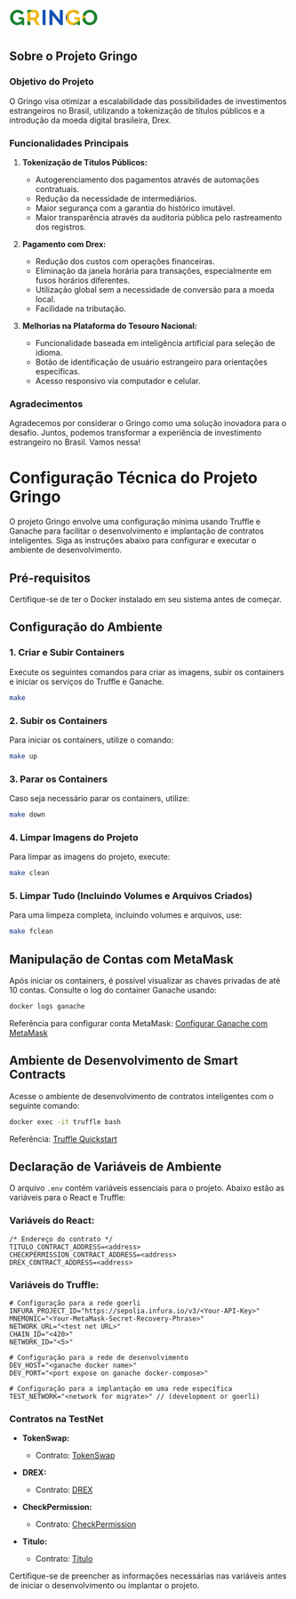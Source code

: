 <svg width="160" height="56" viewBox="0 0 160 56" fill="none" xmlns="http://www.w3.org/2000/svg">
  <mask id="mask0_391_15" style="mask-type: alpha" maskUnits="userSpaceOnUse" x="1" y="14" width="158" height="28">
    <path d="M16.6826 27.4429H26.7742V41.4867H22.2933V38.37C20.0465 40.573 17.4613 41.6744 14.5379 41.6744C12.1251 41.6744 9.90378 41.0611 7.87397 39.8345C5.85692 38.6078 4.26116 36.9243 3.08667 34.784C1.91219 32.6311 1.32495 30.2654 1.32495 27.687C1.32495 25.8471 1.66964 24.0885 2.35901 22.4112C3.06114 20.734 4.00584 19.282 5.19308 18.0554C6.3931 16.8163 7.83567 15.8337 9.5208 15.1077C11.2059 14.3692 12.9932 14 14.8826 14C17.4358 14 19.6571 14.532 21.5465 15.5959C23.4486 16.6473 24.8784 18.0992 25.8359 19.9517L21.7954 22.8806C21.0933 21.5538 20.1103 20.5275 18.8464 19.8015C17.5826 19.063 16.1975 18.6938 14.6911 18.6938C13.1464 18.6938 11.7612 19.1131 10.5357 19.9517C9.32292 20.7903 8.391 21.9043 7.73992 23.2936C7.08885 24.683 6.76332 26.1975 6.76332 27.8372C6.76332 30.4282 7.54205 32.5998 9.09951 34.3522C10.6697 36.1045 12.6357 36.9807 14.9975 36.9807C17.6911 36.9807 20.1231 35.729 22.2933 33.2256V31.3294H16.6826V27.4429Z" fill="black" />
    <path d="M32.5563 41.4867V14.1878H44.8693C46.5161 14.1878 48.0289 14.6384 49.4076 15.5396C50.7863 16.4282 51.8459 17.561 52.5864 18.9378C53.3396 20.3147 53.7162 21.7541 53.7162 23.2561C53.7162 25.0084 53.2566 26.6168 52.3374 28.0813C51.431 29.5332 50.2183 30.5784 48.6991 31.2167L55.0566 41.4867H49.1012L43.3756 32.3432H37.9564V41.4867H32.5563ZM37.9564 27.687H44.7352C45.731 27.687 46.5672 27.2614 47.2438 26.4103C47.9331 25.5467 48.2778 24.4953 48.2778 23.2561C48.2778 22.0169 47.8948 20.9718 47.1289 20.1207C46.3629 19.2695 45.4884 18.844 44.5054 18.844H37.9564V27.687Z" fill="black" />
    <path d="M59.8047 41.4867V14.1878H65.2048V41.4867H59.8047Z" fill="black" />
    <path d="M77.5934 23.9508V41.4867H72.1933V14.1878H76.5019L90.8829 32.1742V14.2253H96.3021V41.4867H91.8021L77.5934 23.9508Z" fill="black" />
    <path d="M116.982 27.4429H127.074V41.4867H122.593V38.37C120.346 40.573 117.761 41.6744 114.838 41.6744C112.425 41.6744 110.203 41.0611 108.174 39.8345C106.157 38.6078 104.561 36.9243 103.386 34.784C102.212 32.6311 101.625 30.2654 101.625 27.687C101.625 25.8471 101.969 24.0885 102.659 22.4112C103.361 20.734 104.306 19.282 105.493 18.0554C106.693 16.8163 108.135 15.8337 109.821 15.1077C111.506 14.3692 113.293 14 115.182 14C117.735 14 119.957 14.532 121.846 15.5959C123.748 16.6473 125.178 18.0992 126.136 19.9517L122.095 22.8806C121.393 21.5538 120.41 20.5275 119.146 19.8015C117.882 19.063 116.497 18.6938 114.991 18.6938C113.446 18.6938 112.061 19.1131 110.835 19.9517C109.623 20.7903 108.691 21.9043 108.04 23.2936C107.389 24.683 107.063 26.1975 107.063 27.8372C107.063 30.4282 107.842 32.5998 109.399 34.3522C110.969 36.1045 112.935 36.9807 115.297 36.9807C117.991 36.9807 120.423 35.729 122.593 33.2256V31.3294H116.982V27.4429Z" fill="black" />
    <path d="M131.152 27.8372C131.152 26.0348 131.496 24.295 132.186 22.6177C132.888 20.928 133.833 19.451 135.02 18.1868C136.22 16.9226 137.675 15.9088 139.386 15.1453C141.097 14.3818 142.916 14 144.843 14C146.414 14 147.914 14.2629 149.343 14.7886C150.773 15.3017 152.024 16.0152 153.097 16.9289C154.169 17.8301 155.101 18.869 155.893 20.0456C156.697 21.2096 157.303 22.4675 157.712 23.8193C158.133 25.1712 158.344 26.5355 158.344 27.9123C158.344 29.7022 157.999 31.4358 157.31 33.113C156.62 34.7777 155.682 36.2422 154.495 37.5064C153.32 38.7705 151.878 39.7844 150.167 40.5479C148.469 41.2989 146.656 41.6744 144.729 41.6744C143.146 41.6744 141.639 41.4241 140.209 40.9234C138.78 40.4102 137.522 39.7093 136.437 38.8206C135.352 37.9319 134.407 36.9056 133.603 35.7415C132.799 34.5775 132.186 33.3195 131.765 31.9677C131.356 30.6034 131.152 29.2266 131.152 27.8372ZM144.767 36.9807C146.031 36.9807 147.186 36.7178 148.233 36.1921C149.28 35.6664 150.135 34.9717 150.799 34.1081C151.463 33.2319 151.973 32.2556 152.331 31.1792C152.701 30.0902 152.886 28.9762 152.886 27.8372C152.886 26.2351 152.561 24.7518 151.909 23.3875C151.271 22.0107 150.32 20.8904 149.056 20.0268C147.805 19.1631 146.375 18.7313 144.767 18.7313C143.503 18.7313 142.348 18.9942 141.301 19.5199C140.254 20.0456 139.399 20.7402 138.735 21.6039C138.071 22.4675 137.554 23.4376 137.184 24.514C136.826 25.5905 136.648 26.6982 136.648 27.8372C136.648 29.4393 136.96 30.9288 137.586 32.3057C138.211 33.67 139.15 34.7902 140.401 35.6664C141.665 36.5426 143.12 36.9807 144.767 36.9807Z" fill="black" />
  </mask>
  <g mask="url(#mask0_391_15)">
    <rect x="0.662354" y="-27.0233" width="158.344" height="107.767" fill="#1B8231" />
    <path d="M79.9999 -9.76746L138.468 26.6977L79.9999 63.1628L21.532 26.6977L79.9999 -9.76746Z" fill="#F0B819" />
    <ellipse cx="79.8343" cy="26.6977" rx="23.8509" ry="23.7674" fill="#1351B4" />
  </g>
</svg>

## Sobre o Projeto Gringo



### Objetivo do Projeto
O Gringo visa otimizar a escalabilidade das possibilidades de investimentos estrangeiros no Brasil, utilizando a tokenização de títulos públicos e a introdução da moeda digital brasileira, Drex.

### Funcionalidades Principais
1. **Tokenização de Títulos Públicos:**
   - Autogerenciamento dos pagamentos através de automações contratuais.
   - Redução da necessidade de intermediários.
   - Maior segurança com a garantia do histórico imutável.
   - Maior transparência através da auditoria pública pelo rastreamento dos registros.

2. **Pagamento com Drex:**
   - Redução dos custos com operações financeiras.
   - Eliminação da janela horária para transações, especialmente em fusos horários diferentes.
   - Utilização global sem a necessidade de conversão para a moeda local.
   - Facilidade na tributação.

3. **Melhorias na Plataforma do Tesouro Nacional:**
   - Funcionalidade baseada em inteligência artificial para seleção de idioma.
   - Botão de identificação de usuário estrangeiro para orientações específicas.
   - Acesso responsivo via computador e celular.


### Agradecimentos
Agradecemos por considerar o Gringo como uma solução inovadora para o desafio. Juntos, podemos transformar a experiência de investimento estrangeiro no Brasil. Vamos nessa!

# Configuração Técnica do Projeto Gringo

O projeto Gringo envolve uma configuração mínima usando Truffle e Ganache para facilitar o desenvolvimento e implantação de contratos inteligentes. Siga as instruções abaixo para configurar e executar o ambiente de desenvolvimento.

## Pré-requisitos

Certifique-se de ter o Docker instalado em seu sistema antes de começar.

## Configuração do Ambiente

### 1. Criar e Subir Containers

Execute os seguintes comandos para criar as imagens, subir os containers e iniciar os serviços do Truffle e Ganache.

```bash
make
```

### 2. Subir os Containers

Para iniciar os containers, utilize o comando:

```bash
make up
```

### 3. Parar os Containers

Caso seja necessário parar os containers, utilize:

```bash
make down
```

### 4. Limpar Imagens do Projeto

Para limpar as imagens do projeto, execute:

```bash
make clean
```

### 5. Limpar Tudo (Incluindo Volumes e Arquivos Criados)

Para uma limpeza completa, incluindo volumes e arquivos, use:

```bash
make fclean
```

## Manipulação de Contas com MetaMask

Após iniciar os containers, é possível visualizar as chaves privadas de até 10 contas. Consulte o log do container Ganache usando:

```bash
docker logs ganache
```

Referência para configurar conta MetaMask: [Configurar Ganache com MetaMask](https://www.geeksforgeeks.org/how-to-set-up-ganche-with-metamask/)

## Ambiente de Desenvolvimento de Smart Contracts

Acesse o ambiente de desenvolvimento de contratos inteligentes com o seguinte comando:

```bash
docker exec -it truffle bash
```

Referência: [Truffle Quickstart](https://trufflesuite.com/docs/truffle/quickstart/)

## Declaração de Variáveis de Ambiente

O arquivo `.env` contém variáveis essenciais para o projeto. Abaixo estão as variáveis para o React e Truffle:

### Variáveis do React:

```env
/* Endereço do contrato */
TITULO_CONTRACT_ADDRESS=<address>
CHECKPERMISSION_CONTRACT_ADDRESS=<address>
DREX_CONTRACT_ADDRESS=<address>
```

### Variáveis do Truffle:

```env
# Configuração para a rede goerli
INFURA_PROJECT_ID="https://sepolia.infura.io/v3/<Your-API-Key>"
MNEMONIC="<Your-MetaMask-Secret-Recovery-Phrase>"
NETWORK_URL="<test net URL>"
CHAIN_ID="<420>"
NETWORK_ID="<5>"

# Configuração para a rede de desenvolvimento
DEV_HOST="<ganache docker name>"
DEV_PORT="<port expose on ganache docker-compose>"

# Configuração para a implantação em uma rede específica
TEST_NETWORK="<network for migrate>" // (development or goerli)
```




### Contratos na TestNet

- **TokenSwap:**
  - Contrato: [TokenSwap](https://etherscan.io/address/0xC58De3286e93727291342D4137Ce6159e3dbeF76)

- **DREX:**
  - Contrato: [DREX](https://etherscan.io/address/0x35BD954a6fd763ce7B34C9C98b721163775b4750)

- **CheckPermission:**
  - Contrato: [CheckPermission](https://etherscan.io/address/0x9A2157f81f45D59AbB459d4d8A01A2014Ac58b06)

- **Titulo:**
  - Contrato: [Titulo](https://etherscan.io/address/0x91DaBe52Eb11678c705b78120b3329C9D631435a)



Certifique-se de preencher as informações necessárias nas variáveis antes de iniciar o desenvolvimento ou implantar o projeto.
